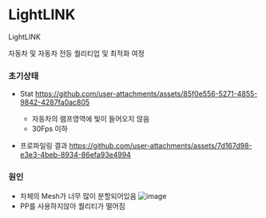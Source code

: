 # LightLINK
LightLINK

자동차 및 자동차 전등 퀄리티업 및 최적화 여정

### 초기상태


- Stat
  https://github.com/user-attachments/assets/85f0e556-5271-4855-9842-4287fa0ac805
  - 자동차의 램프영역에 빛이 들어오지 않음
  - 30Fps 이하

- 프로파일링 결과
  https://github.com/user-attachments/assets/7d167d98-e3e3-4beb-8934-86efa93e4994


### 원인
- 차체의 Mesh가 너무 많이 분할되어있음
  ![image](https://github.com/user-attachments/assets/e73fdddc-7b98-4372-a6d1-6226e4c0c7bc)
- PP를 사용하지않아 퀄리티가 떨어짐
